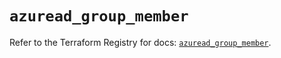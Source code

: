 # `azuread_group_member`

Refer to the Terraform Registry for docs: [`azuread_group_member`](https://registry.terraform.io/providers/hashicorp/azuread/3.0.2/docs/resources/group_member).
